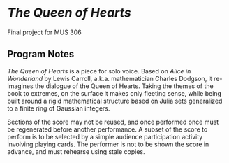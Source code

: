 # *The Queen of Hearts*
Final project for MUS 306

## Program Notes
*The Queen of Hearts* is a piece for solo voice. Based on *Alice in Wonderland*
by Lewis Carroll, a.k.a. mathematician Charles Dodgson, it re-imagines the
dialogue of the Queen of Hearts. Taking the themes of the book to extremes,
on the surface it makes only fleeting sense, while being built around a rigid
mathematical structure based on Julia sets generalized to a finite ring of
Gaussian integers.

Sections of the score may not be reused, and once performed once must be regenerated
before another performance. A subset of the score to perform is to be selected by
a simple audience participation activity involving playing cards. The performer is
not to be shown the score in advance, and must rehearse using stale copies.

